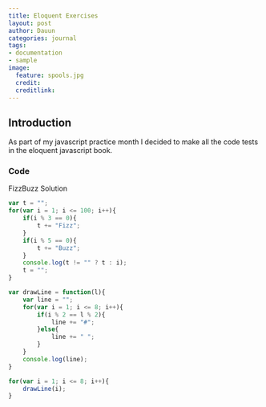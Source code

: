 ```yaml
---
title: Eloquent Exercises
layout: post
author: Dauun
categories: journal
tags:
- documentation
- sample
image:
  feature: spools.jpg
  credit: 
  creditlink:
---
```


## Introduction

As part of my javascript practice month I decided to make all the code tests in the eloquent javascript book.

### Code

FizzBuzz Solution

```js
var t = "";
for(var i = 1; i <= 100; i++){
	if(i % 3 == 0){
		t += "Fizz";
    }
	if(i % 5 == 0){
		t += "Buzz";
	}
	console.log(t != "" ? t : i);
	t = "";
}
```

```js
var drawLine = function(l){
	var line = "";
	for(var i = 1; i <= 8; i++){
		if(i % 2 == l % 2){
			line += "#";
		}else{
			line += " ";
		}
	}
	console.log(line);
}

for(var i = 1; i <= 8; i++){
	drawLine(i);
}
```